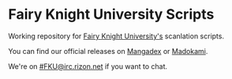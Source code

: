 # Fairy Knight University Scripts

Working repository for [Fairy Knight University's](https://mangadex.org/group/2751/fairy-knight-university) scanlation scripts.

You can find our official releases on [Mangadex](https://mangadex.org/) or [Madokami](https://manga.madokami.al/). 

We're on [#FKU@irc.rizon.net](https://github.com/blankaex/fku-scripts) if you want to chat.
